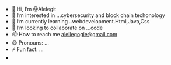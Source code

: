 - 👋 Hi, I’m @Alelegit
- 👀 I’m interested in ...cybersecurity and block chain techonology
- 🌱 I’m currently learning ..webdevelopment.Html,Java,Css
- 💞️ I’m looking to collaborate on ...code
- 📫 How to reach me aleilegogie@gmail.com
- 😄 Pronouns: ...
- ⚡ Fun fact: ...
- 

<!---
Alelegit/Alelegit is a ✨ special ✨ repository because its `README.md` (this file) appears on your GitHub profile.
You can click the Preview link to take a look at your changes.
--->
